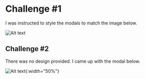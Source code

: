 # Challenge #1
I was instructed to style the modals to match the image below.

![Alt text](/../master/challenge_1/assets/challenge1-shot.png?raw=true "challenge1-shot")

## Challenge #2
There was no design provided. I came up with the modal below.

![Alt text](/../master/challenge_2/assets/challenge2-shot.png?raw=true "challenge2-shot"){:width="50%"} 
